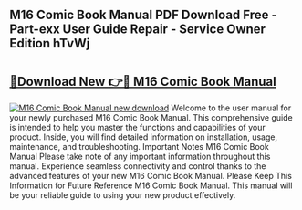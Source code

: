 ## M16 Comic Book Manual PDF Download Free - Part-exx User Guide Repair - Service Owner Edition hTvWj

# <h2><a href="http://bc25355.oget.top/?id=M16+Comic+Book+Manual">🔗Download New 👉🔴 M16 Comic Book Manual</a></h2>

[![M16 Comic Book Manual new download](https://i.imgur.com/5g1atiW.png)](http://bc25355.oget.top/?id=M16+Comic+Book+Manual)
Welcome to the user manual for your newly purchased M16 Comic Book Manual. This comprehensive guide is intended to help you master the functions and capabilities of your product. Inside, you will find detailed information on installation, usage, maintenance, and troubleshooting. Important Notes M16 Comic Book Manual Please take note of any important information throughout this manual. Experience seamless connectivity and control thanks to the advanced features of your new M16 Comic Book Manual. Please Keep This Information for Future Reference M16 Comic Book Manual. This manual will be your reliable guide to using your new product effectively.
